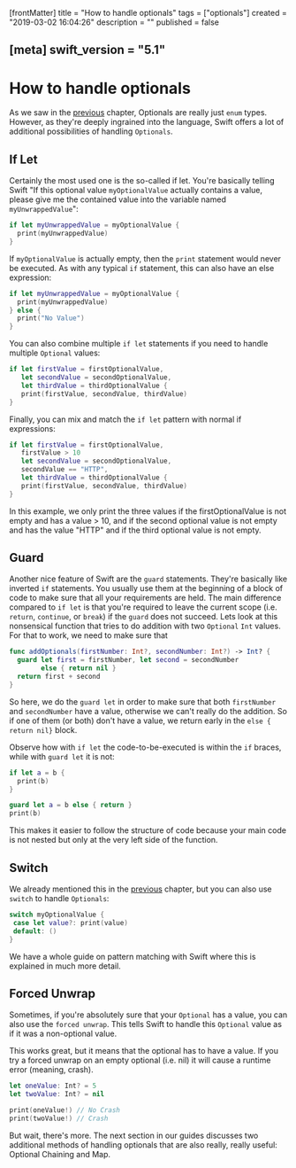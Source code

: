 [frontMatter]
title = "How to handle optionals"
tags = ["optionals"]
created = "2019-03-02 16:04:26"
description = ""
published = false

[meta]
swift_version = "5.1"
---

# How to handle optionals

As we saw in the [previous](javascript:prev()) chapter, Optionals are 
really just `enum` types. However, as they're deeply ingrained into
the language, Swift offers a lot of additional possibilities of
handling `Optionals`.

## If Let

Certainly the most used one is the so-called if let. You're basically telling
Swift "If this optional value `myOptionalValue` actually contains a value, please give me the contained value
into the variable named `myUnwrappedValue`":

``` Swift
if let myUnwrappedValue = myOptionalValue {
  print(myUnwrappedValue)
}
```

If `myOptionalValue` is actually empty, then the `print` statement
would never be executed. As with any typical `if` statement, this
can also have an else expression:

``` Swift
if let myUnwrappedValue = myOptionalValue {
  print(myUnwrappedValue)
} else {
  print("No Value")
}
```

You can also combine multiple `if let` statements if you need to handle
multiple `Optional` values:

``` Swift
if let firstValue = firstOptionalValue,
   let secondValue = secondOptionalValue,
   let thirdValue = thirdOptionalValue {
   print(firstValue, secondValue, thirdValue)
} 
```

Finally, you can mix and match the `if let` pattern with normal if expressions:

``` Swift
if let firstValue = firstOptionalValue,
   firstValue > 10
   let secondValue = secondOptionalValue,
   secondValue == "HTTP",
   let thirdValue = thirdOptionalValue {
   print(firstValue, secondValue, thirdValue)
} 
```

In this example, we only print the three values if the firstOptionalValue is not empty and has a value > 10, and if the second optional value is not empty and has the value "HTTP" and if the third optional value is not empty.

## Guard

Another nice feature of Swift are the `guard` statements. They're basically like inverted `if` statements. You usually use them at the beginning of a block of code to make sure that all your requirements are held. The main difference compared to `if let` is that you're required to leave the current scope (i.e. `return`, `continue`, or `break`) if the `guard` does not succeed. Lets look at this nonsensical function that tries to do addition with two `Optional` `Int` values. For that to work, we need to make sure that 

``` Swift
func addOptionals(firstNumber: Int?, secondNumber: Int?) -> Int? {
  guard let first = firstNumber, let second = secondNumber
        else { return nil }
  return first + second
}
```

So here, we do the `guard let` in order to make sure that both `firstNumber` and `secondNumber` have a value, otherwise we can't really do the addition. So if one of them (or both) don't have a value, we return early in the `else { return nil}` block. 

Observe how with `if let` the code-to-be-executed is within the `if` braces, while with `guard let` it is not:

``` Swift
if let a = b {
  print(b)
}

guard let a = b else { return }
print(b)
```

This makes it easier to follow the structure of code because your main code is not nested but only at the very left side of the function.

## Switch

We already mentioned this in the [previous](javascript:previous()) chapter, but you can also use `switch` to handle `Optionals`:

``` Swift
switch myOptionalValue {
 case let value?: print(value)
 default: ()
}
```

We have a whole guide on pattern matching with Swift where this is explained
in much more detail.

## Forced Unwrap

Sometimes, if you're absolutely sure that your `Optional` has a value, you can 
also use the `forced unwrap`. This tells Swift to handle this `Optional` value as if
it was a non-optional value.

This works great, but it means that the optional has to have a value. If
you try a forced unwrap on an empty optional (i.e. nil) it will cause a
runtime error (meaning, crash).

``` Swift
let oneValue: Int? = 5
let twoValue: Int? = nil

print(oneValue!) // No Crash
print(twoValue!) // Crash
```

But wait, there's more. The next section in our guides discusses two additional methods of
handling optionals that are also really, really useful: Optional Chaining and Map.

